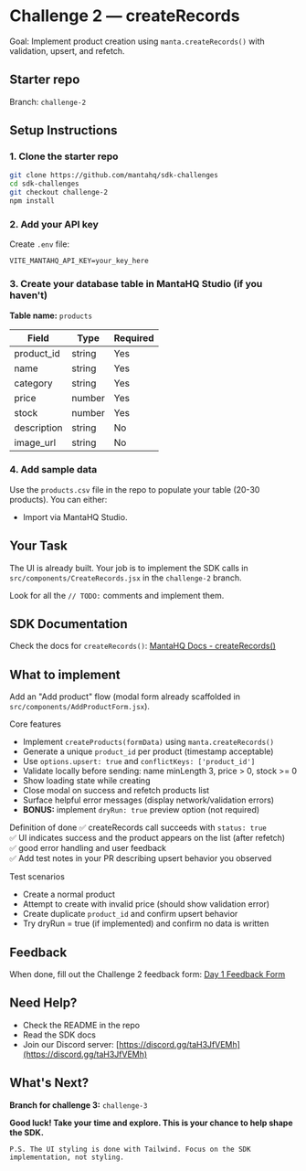 # Challenge 2 — createRecords

Goal: Implement product creation using `manta.createRecords()` with validation, upsert, and refetch.

## Starter repo

Branch: `challenge-2`

## Setup Instructions

### 1. Clone the starter repo

```bash
git clone https://github.com/mantahq/sdk-challenges
cd sdk-challenges
git checkout challenge-2
npm install
```

### 2. Add your API key

Create `.env` file:

```
VITE_MANTAHQ_API_KEY=your_key_here
```

### 3. Create your database table in MantaHQ Studio (if you haven't)

**Table name:** `products`

| Field       | Type   | Required |
| ----------- | ------ | -------- |
| product_id  | string | Yes      |
| name        | string | Yes      |
| category    | string | Yes      |
| price       | number | Yes      |
| stock       | number | Yes      |
| description | string | No       |
| image_url   | string | No       |

### 4. Add sample data

Use the `products.csv` file in the repo to populate your table (20-30 products). You can either:

- Import via MantaHQ Studio.

## Your Task

The UI is already built. Your job is to implement the SDK calls in `src/components/CreateRecords.jsx` in the `challenge-2` branch.

Look for all the `// TODO:` comments and implement them.

## SDK Documentation

Check the docs for `createRecords()`:
[MantaHQ Docs - createRecords()](https://mantahq-core-sdk.super.site/creating-data/createrecords)

## What to implement

Add an "Add product" flow (modal form already scaffolded in `src/components/AddProductForm.jsx`).

Core features

- Implement `createProducts(formData)` using `manta.createRecords()`
- Generate a unique `product_id` per product (timestamp acceptable)
- Use `options.upsert: true` and `conflictKeys: ['product_id']`
- Validate locally before sending: name minLength 3, price > 0, stock >= 0
- Show loading state while creating
- Close modal on success and refetch products list
- Surface helpful error messages (display network/validation errors)
- **BONUS:** implement `dryRun: true` preview option (not required)

Definition of done
✅ createRecords call succeeds with `status: true`  
✅ UI indicates success and the product appears on the list (after refetch)  
✅ good error handling and user feedback  
✅ Add test notes in your PR describing upsert behavior you observed

Test scenarios

- Create a normal product
- Attempt to create with invalid price (should show validation error)
- Create duplicate `product_id` and confirm upsert behavior
- Try dryRun = true (if implemented) and confirm no data is written

## Feedback

When done, fill out the Challenge 2 feedback form: [Day 1 Feedback Form](https://forms.gle/...)

## Need Help?

- Check the README in the repo
- Read the SDK docs
- Join our Discord server: [https://discord.gg/taH3JfVEMh](https://discord.gg/taH3JfVEMh)

## What's Next?

**Branch for challenge 3:** `challenge-3`

**Good luck! Take your time and explore. This is your chance to help shape the SDK.**

```
P.S. The UI styling is done with Tailwind. Focus on the SDK implementation, not styling.
```
